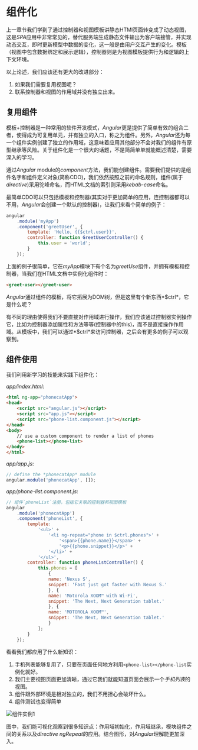 # 组件化

上一章节我们学到了通过控制器和视图模板讲静态HTMl页面转变成了动态视图，这是*SPA*应用中非常常见的，替代服务端生成静态文件输出为客户端接管，并实现动态交互，即时更新模型中数据的变化，这一般是由用户交互产生的变化。模板（视图中包含数据绑定和展示逻辑），控制器则是为视图模板提供行为和逻辑的上下文环境。

以上论述，我们应该还有更大的改进部分：

1. 如果我们需要复用视图呢？
2. 联系控制器和视图的作用域并没有独立出来。

## 复用组件

模板+控制器是一种常用的软件开发模式，*Angular*更是提供了简单有效的组合二者，使得成为可复用单元，并有独立的入口，称之为组件。另外，*Angular*还为每一个组件实例创建了独立的作用域，这意味着应用其他部分不会对我们的组件有原型继承等风险。关于组件化是一个很大的话题，不是简简单单就能概述清楚，需要深入的学习。

通过*Angular* module的*component*方法，我们能创建组件。需要我们提供的是组件名字和组件定义对象(简称CDO)，我们依然按照之前的命名规则，组件(属于*directive*)采用驼峰命名，而HTML文档的索引则采用*kebab-case*命名。

最简单CDO可以只包括模板和控制器(其实对于更加简单的应用，连控制器都可以不用，*Angular*会创建一个默认的控制器)，让我们来看个简单的例子：

```javascript
angular
    .module('myApp')
    .component('greetUser', {
        template: 'Hello, {{$ctrl.user}}',
        controller: function GreetUserController() {
            this.user = 'world';
        }
    });
```

上面的例子很简单，它在*myApp*模块下有个名为*greetUse*组件，并拥有模板和控制器，当我们在HTML文档中实例化组件时：

```html
<greet-user></greet-user>
```

*Angular*通过组件的模板，将它拓展为DOM树，但是这里有个新东西*$ctrl*，它是什么呢？

有不同的理由使得我们不要直接对作用域进行操作，我们应该通过控制器实例操作它，比如为控制器添加属性和方法等等(控制器中的this)，而不是直接操作作用域。从模板中，我们可以通过*$ctrl*来访问控制器，之后会有更多的例子可以观察到。

## 组件使用

我们利用新学习的技能来实践下组件化：

*app/index.html*:

```html
<html ng-app="phonecatApp">
<head>
    <script src="angular.js"></script>
    <script src="app.js"></script>
    <script src="phone-list.component.js"></script>
</head>
<body>
    // use a custom component to render a list of phones
    <phone-list></phone-list>
</body>
</html>
```

*app/app.js*:

```js
// define the *phonecatApp* module
angular.module('phonecatApp', []);
```

*app/phone-list.component.js*:

```js
// 组件`phoneList`注册，包括它关联的控制器和视图模板
angular
    .module('phonecatApp')
    .component('phoneList', {
        template:
            '<ul>' +
                '<li ng-repeat="phone in $ctrl.phones">' +
                    '<span>{{phone.name}}</span>' +
                    '<p>{{phone.snippet}}</p>' +
                '</li>' +
            '</ul>',
        controller: function phoneListController() {
            this.phones = [
                {
                name: 'Nexus S',
                snippet: 'Fast just got faster with Nexus S.'
                }, {
                name: 'Motorola XOOM™ with Wi-Fi',
                snippet: 'The Next, Next Generation tablet.'
                }, {
                name: 'MOTOROLA XOOM™',
                snippet: 'The Next, Next Generation tablet.'
                }
            ];
        }
    });

```

看看我们都应用了什么新知识：

1. 手机列表能够复用了，只要在页面任何地方利用`<phone-list></phone-list`实例化就好。
2. 我们主要视图页面更加清晰，通过它我们就能知道页面会展示一个*手机列表*的视图。
3. 组件跟外部环境是相对独立的，我们不用担心会破坏什么。
4. 组件测试也变得简单

![组件实例1](https://docs.angularjs.org/img/tutorial/tutorial_03.png)

图中，我们能可视化观察到很多知识点：作用域初始化，作用域继承，模块组件之间的关系以及*directive ngRepeat*的应用。结合图形，对*Angular*理解能更加深入。



